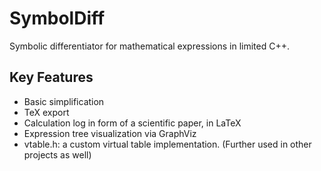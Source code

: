 # SymbolDiff

Symbolic differentiator for mathematical expressions in limited C++.

## Key Features
 - Basic simplification
 - TeX export
 - Calculation log in form of a scientific paper, in LaTeX
 - Expression tree visualization via GraphViz
 - vtable.h: a custom virtual table implementation. (Further used in other projects as well)

